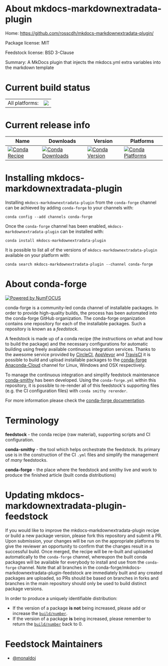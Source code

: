 About mkdocs-markdownextradata-plugin
=====================================

Home: https://github.com/rosscdh/mkdocs-markdownextradata-plugin/

Package license: MIT

Feedstock license: BSD 3-Clause

Summary: A MkDocs plugin that injects the mkdocs.yml extra variables into the markdown template



Current build status
====================


<table><tr><td>All platforms:</td>
    <td>
      <a href="https://dev.azure.com/conda-forge/feedstock-builds/_build/latest?definitionId=6807&branchName=master">
        <img src="https://dev.azure.com/conda-forge/feedstock-builds/_apis/build/status/mkdocs-markdownextradata-plugin-feedstock?branchName=master">
      </a>
    </td>
  </tr>
</table>

Current release info
====================

| Name | Downloads | Version | Platforms |
| --- | --- | --- | --- |
| [![Conda Recipe](https://img.shields.io/badge/recipe-mkdocs--markdownextradata--plugin-green.svg)](https://anaconda.org/conda-forge/mkdocs-markdownextradata-plugin) | [![Conda Downloads](https://img.shields.io/conda/dn/conda-forge/mkdocs-markdownextradata-plugin.svg)](https://anaconda.org/conda-forge/mkdocs-markdownextradata-plugin) | [![Conda Version](https://img.shields.io/conda/vn/conda-forge/mkdocs-markdownextradata-plugin.svg)](https://anaconda.org/conda-forge/mkdocs-markdownextradata-plugin) | [![Conda Platforms](https://img.shields.io/conda/pn/conda-forge/mkdocs-markdownextradata-plugin.svg)](https://anaconda.org/conda-forge/mkdocs-markdownextradata-plugin) |

Installing mkdocs-markdownextradata-plugin
==========================================

Installing `mkdocs-markdownextradata-plugin` from the `conda-forge` channel can be achieved by adding `conda-forge` to your channels with:

```
conda config --add channels conda-forge
```

Once the `conda-forge` channel has been enabled, `mkdocs-markdownextradata-plugin` can be installed with:

```
conda install mkdocs-markdownextradata-plugin
```

It is possible to list all of the versions of `mkdocs-markdownextradata-plugin` available on your platform with:

```
conda search mkdocs-markdownextradata-plugin --channel conda-forge
```


About conda-forge
=================

[![Powered by NumFOCUS](https://img.shields.io/badge/powered%20by-NumFOCUS-orange.svg?style=flat&colorA=E1523D&colorB=007D8A)](http://numfocus.org)

conda-forge is a community-led conda channel of installable packages.
In order to provide high-quality builds, the process has been automated into the
conda-forge GitHub organization. The conda-forge organization contains one repository
for each of the installable packages. Such a repository is known as a *feedstock*.

A feedstock is made up of a conda recipe (the instructions on what and how to build
the package) and the necessary configurations for automatic building using freely
available continuous integration services. Thanks to the awesome service provided by
[CircleCI](https://circleci.com/), [AppVeyor](https://www.appveyor.com/)
and [TravisCI](https://travis-ci.org/) it is possible to build and upload installable
packages to the [conda-forge](https://anaconda.org/conda-forge)
[Anaconda-Cloud](https://anaconda.org/) channel for Linux, Windows and OSX respectively.

To manage the continuous integration and simplify feedstock maintenance
[conda-smithy](https://github.com/conda-forge/conda-smithy) has been developed.
Using the ``conda-forge.yml`` within this repository, it is possible to re-render all of
this feedstock's supporting files (e.g. the CI configuration files) with ``conda smithy rerender``.

For more information please check the [conda-forge documentation](https://conda-forge.org/docs/).

Terminology
===========

**feedstock** - the conda recipe (raw material), supporting scripts and CI configuration.

**conda-smithy** - the tool which helps orchestrate the feedstock.
                   Its primary use is in the construction of the CI ``.yml`` files
                   and simplify the management of *many* feedstocks.

**conda-forge** - the place where the feedstock and smithy live and work to
                  produce the finished article (built conda distributions)


Updating mkdocs-markdownextradata-plugin-feedstock
==================================================

If you would like to improve the mkdocs-markdownextradata-plugin recipe or build a new
package version, please fork this repository and submit a PR. Upon submission,
your changes will be run on the appropriate platforms to give the reviewer an
opportunity to confirm that the changes result in a successful build. Once
merged, the recipe will be re-built and uploaded automatically to the
`conda-forge` channel, whereupon the built conda packages will be available for
everybody to install and use from the `conda-forge` channel.
Note that all branches in the conda-forge/mkdocs-markdownextradata-plugin-feedstock are
immediately built and any created packages are uploaded, so PRs should be based
on branches in forks and branches in the main repository should only be used to
build distinct package versions.

In order to produce a uniquely identifiable distribution:
 * If the version of a package **is not** being increased, please add or increase
   the [``build/number``](https://conda.io/docs/user-guide/tasks/build-packages/define-metadata.html#build-number-and-string).
 * If the version of a package **is** being increased, please remember to return
   the [``build/number``](https://conda.io/docs/user-guide/tasks/build-packages/define-metadata.html#build-number-and-string)
   back to 0.

Feedstock Maintainers
=====================

* [@monaldoj](https://github.com/monaldoj/)

